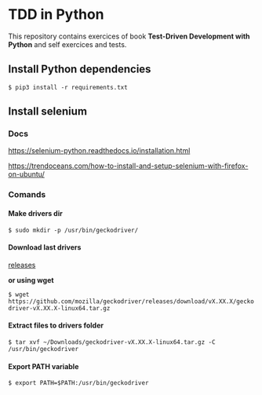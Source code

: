 # TDD in Python

This repository contains exercices of book **Test-Driven Development with Python** and self exercices and tests.


## Install Python dependencies

`
$ pip3 install -r requirements.txt 
`


## Install selenium

### Docs
https://selenium-python.readthedocs.io/installation.html

https://trendoceans.com/how-to-install-and-setup-selenium-with-firefox-on-ubuntu/

### Comands

#### Make drivers dir
`
$ sudo mkdir -p /usr/bin/geckodriver/
`

#### Download last drivers
[releases](https://github.com/mozilla/geckodriver/releases/)

**or using wget**

`
$ wget https://github.com/mozilla/geckodriver/releases/download/vX.XX.X/geckodriver-vX.XX.X-linux64.tar.gz
`

#### Extract files to drivers folder
`
$ tar xvf ~/Downloads/geckodriver-vX.XX.X-linux64.tar.gz -C /usr/bin/geckodriver
`

#### Export PATH variable
`
$ export PATH=$PATH:/usr/bin/geckodriver
`
